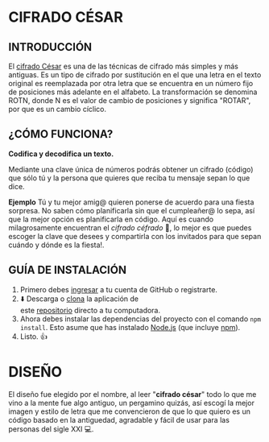 # CIFRADO CÉSAR

## INTRODUCCIÓN

El [cifrado César](https://en.wikipedia.org/wiki/Caesar_cipher) es una de las técnicas de cifrado más simples y más antiguas. Es un tipo de cifrado por sustitución en el que una letra en el texto original es reemplazada por otra letra que se encuentra en un número fijo de posiciones más adelante en el alfabeto. La transformación se denomina ROTN, donde N es el valor de cambio de posiciones y significa "ROTAR", por que es un cambio cíclico.

## ¿CÓMO FUNCIONA?

**Codifica y decodifica un texto.**

Mediante una clave única de números podrás obtener un cifrado (código) que sólo tú y la persona que quieres que reciba tu mensaje sepan lo que dice.

**Ejemplo**
Tú y tu mejor amig@ quieren ponerse de acuerdo para una fiesta sorpresa. No saben cómo planificarla sin que el cumpleañer@ lo sepa, así que la mejor opción es planificarla en código. Aquí es cuando milagrosamente encuentran
el *cifrado céfrado* :eyes:, lo mejor es que puedes escoger la clave que desees y compartirla con los invitados para que sepan cuándo y dónde es la fiesta!.


## GUÍA DE INSTALACIÓN

1. Primero debes [ingresar](https://github.com/) a tu cuenta de GitHub o registrarte.
2. :arrow_down: Descarga o [clona](https://help.github.com/articles/cloning-a-repository) la aplicación de     
   este [repositorio](https://github.com/BetsabeMP/scl-2018-05-bc-core-am) directo a tu computadora.
3. Ahora debes instalar las dependencias del proyecto con el comando `npm install`.
   Esto asume que has instalado
   [Node.js](https://nodejs.org/) (que incluye [npm](https://docs.npmjs.com/)).
4. Listo. :thumbsup:


# DISEÑO
El diseño fue elegido por el nombre, al leer "**cifrado césar**" todo lo que me vino a la mente fue algo antiguo, un pergamino quizás, así escogí la mejor imagen y estilo de letra que me convencieron de que lo que quiero es un código basado en la antiguedad, agradable y fácil de usar para las personas del sigle XXI :computer:.








